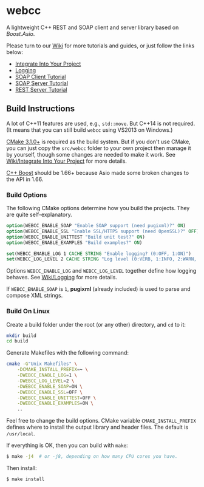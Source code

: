 # webcc

A lightweight C++ REST and SOAP client and server library based on *Boost.Asio*.

Please turn to our [Wiki](https://github.com/sprinfall/webcc/wiki) for more tutorials and guides, or just follow the links below:

- [Integrate Into Your Project](https://github.com/sprinfall/webcc/wiki/Integrate-Into-Your-Project)
- [Logging](https://github.com/sprinfall/webcc/wiki/Logging)
- [SOAP Client Tutorial](https://github.com/sprinfall/webcc/wiki/SOAP-Client-Tutorial)
- [SOAP Server Tutorial](https://github.com/sprinfall/webcc/wiki/SOAP-Server-Tutorial)
- [REST Server Tutorial](https://github.com/sprinfall/webcc/wiki/REST-Server-Tutorial)

## Build Instructions

A lot of C++11 features are used, e.g., `std::move`. But C++14 is not required.
(It means that you can still build `webcc` using VS2013 on Windows.)

[CMake 3.1.0+](https://cmake.org/) is required as the build system. But if you don't use CMake, you can just copy the `src/webcc` folder to your own project then manage it by yourself, though some changes are needed to make it work. See [Wiki/Integrate Into Your Project]( https://github.com/sprinfall/webcc/wiki/Integrate-Into-Your-Project) for more details.

[C++ Boost](https://www.boost.org/) should be 1.66+ because Asio made some broken changes to the API in 1.66.

### Build Options

The following CMake options determine how you build the projects. They are quite self-explanatory.

```cmake
option(WEBCC_ENABLE_SOAP "Enable SOAP support (need pugixml)?" ON)
option(WEBCC_ENABLE_SSL "Enable SSL/HTTPS support (need OpenSSL)?" OFF)
option(WEBCC_ENABLE_UNITTEST "Build unit test?" ON)
option(WEBCC_ENABLE_EXAMPLES "Build examples?" ON)

set(WEBCC_ENABLE_LOG 1 CACHE STRING "Enable logging? (0:OFF, 1:ON)")
set(WEBCC_LOG_LEVEL 2 CACHE STRING "Log level (0:VERB, 1:INFO, 2:WARN, 3:ERRO or 4:FATA)")
```

Options `WEBCC_ENABLE_LOG` and `WEBCC_LOG_LEVEL` together define how logging behaves. See [Wiki/Logging](https://github.com/sprinfall/webcc/wiki/Logging) for more details.

If `WEBCC_ENABLE_SOAP` is `1`, **pugixml** (already included) is used to parse and compose XML strings.

### Build On Linux

Create a build folder under the root (or any other) directory, and `cd` to it:
```bash
mkdir build
cd build
```
Generate Makefiles with the following command:
```bash
cmake -G"Unix Makefiles" \
    -DCMAKE_INSTALL_PREFIX=~ \
    -DWEBCC_ENABLE_LOG=1 \
    -DWEBCC_LOG_LEVEL=2 \
    -DWEBCC_ENABLE_SOAP=ON \
    -DWEBCC_ENABLE_SSL=OFF \
    -DWEBCC_ENABLE_UNITTEST=OFF \
    -DWEBCC_ENABLE_EXAMPLES=ON \
    ..
```
Feel free to change the build options.
CMake variable `CMAKE_INSTALL_PREFIX` defines where to install the output library and header files. The default is `/usr/local`.

If everything is OK, then you can build with `make`:
```bash
$ make -j4  # or -j8, depending on how many CPU cores you have.
```

Then install:
```bash
$ make install
```
